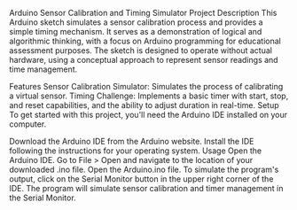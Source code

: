 
Arduino Sensor Calibration and Timing Simulator
Project Description
This Arduino sketch simulates a sensor calibration process and provides a simple timing mechanism. It serves as a demonstration of logical and algorithmic thinking, with a focus on Arduino programming for educational assessment purposes. The sketch is designed to operate without actual hardware, using a conceptual approach to represent sensor readings and time management.

Features
Sensor Calibration Simulator: Simulates the process of calibrating a virtual sensor.
Timing Challenge: Implements a basic timer with start, stop, and reset capabilities, and the ability to adjust duration in real-time.
Setup
To get started with this project, you'll need the Arduino IDE installed on your computer.

Download the Arduino IDE from the Arduino website.
Install the IDE following the instructions for your operating system.
Usage
Open the Arduino IDE.
Go to File > Open and navigate to the location of your downloaded .ino file.
Open the Arduino.ino file.
To simulate the program's output, click on the Serial Monitor button in the upper right corner of the IDE.
The program will simulate sensor calibration and timer management in the Serial Monitor.
